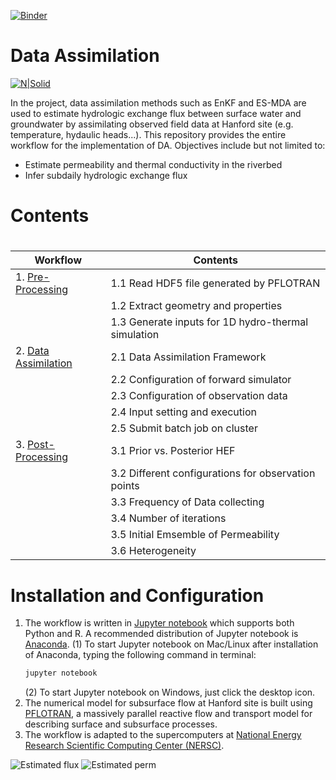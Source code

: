 [![Binder](https://mybinder.org/badge_logo.svg)](https://mybinder.org/v2/gh/kchen8921/DA-HEF/master)

# Data Assimilation 

[![N|Solid](https://upload.wikimedia.org/wikipedia/en/thumb/1/17/Pacific_Northwest_National_Laboratory_logo.svg/200px-Pacific_Northwest_National_Laboratory_logo.svg.png)](https://www.pnnl.gov/)

In the project, data assimilation methods such as EnKF and ES-MDA are used to estimate hydrologic exchange flux between surface water and groundwater by assimilating observed field data at Hanford site (e.g. temperature, hydaulic heads...). This repository provides the entire workflow for the implementation of DA. Objectives include but not limited to:

  - Estimate permeability and thermal conductivity in the riverbed
  - Infer subdaily hydrologic exchange flux

# Contents
# 
| Workflow | Contents |
| ------ | ------ |
| 1. [Pre-Processing](https://github.com/kchen8921/SFA-DA/blob/master/pre-processing.ipynb) | 1.1 Read HDF5 file generated by PFLOTRAN |
|                   | 1.2 Extract geometry and properties |
|                   | 1.3 Generate inputs for 1D hydro-thermal simulation |
| 2. [Data Assimilation](https://github.com/kchen8921/SFA-DA/blob/master/Data%20Assimilation.ipynb) | 2.1 Data Assimilation Framework |
|                      | 2.2 Configuration of forward simulator |
|                      | 2.3 Configuration of observation data |
|                      | 2.4 Input setting and execution |
|                      | 2.5 Submit batch job on cluster |
| 3. [Post-Processing](https://github.com/kchen8921/SFA-DA/blob/2799ad89472f6a627e0631474edd6be1562277b1/post-processing.ipynb) | 3.1 Prior vs. Posterior HEF  |
|                    | 3.2 Different configurations for observation points |
|                    | 3.3 Frequency of Data collecting|
|                    | 3.4 Number of iterations|
|                    | 3.5 Initial Emsemble of Permeability|
|                    | 3.6 Heterogeneity|


# Installation and Configuration

1. The workflow is written in [Jupyter notebook](http://jupyter.org/) which supports both Python and R. A recommended distribution of Jupyter notebook is [Anaconda](https://www.anaconda.com/download/).
  (1) To start Jupyter notebook on Mac/Linux after installation of Anaconda, typing the following command in terminal:
    ```sh
    jupyter notebook
    ```
    (2) To start Jupyter notebook on Windows, just click the desktop icon. 
2. The numerical model for subsurface flow at Hanford site is built using [PFLOTRAN](http://www.pflotran.org/), a massively parallel reactive flow and transport model for describing surface and subsurface processes.
3. The workflow is adapted to the supercomputers at [National Energy Research Scientific Computing Center (NERSC)](http://www.nersc.gov/).

![Estimated flux](https://github.com/kchen8921/SFA-DA/blob/2799ad89472f6a627e0631474edd6be1562277b1/model/TH1D/figure/ENKF-ESMDA.png)
![Estimated perm](https://github.com/kchen8921/SFA-DA/blob/master/model/TH1D/figure/flux%20estimation.png)

